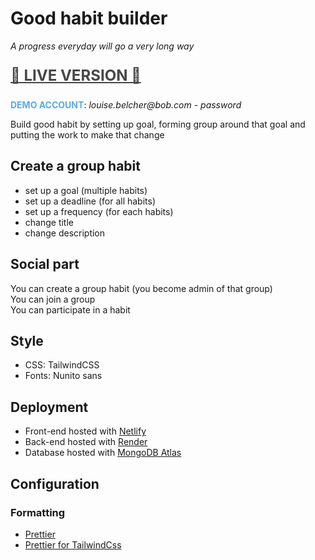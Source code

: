# Good habit builder

_A progress everyday will go a very long way_

<p style="font-size: 1.5rem; font-weight: bold; opacity: 0.8">
<a href="https://habit-builder.netlify.app">🚀 LIVE VERSION 🚀</a>
</p>

<span style="font-weight: bold; color: #59ABE3;">DEMO ACCOUNT</span>: _louise.belcher<span>@</span>bob.com - password_

Build good habit by setting up goal, forming group around that goal and putting the work to make that change

<!--
TODO - Fix: difficulty & frequency tag on newly created habit
TODO - Fix: edit form empty
TODO - Add: button on start and end date tag that go to the start / end date on calendar
TODO - Add: Close icon on login / sign up page
-->

## Create a group habit

- set up a goal (multiple habits)
- set up a deadline (for all habits)
- set up a frequency (for each habits)
- change title
- change description

## Social part

You can create a group habit (you become admin of that group)  
You can join a group  
You can participate in a habit

## Style

- CSS: TailwindCSS
- Fonts: Nunito sans

## Deployment

- Front-end hosted with [Netlify](https://habit-builder.netlify.app)
- Back-end hosted with [Render](https://habit-builder-server.onrender.com)
- Database hosted with [MongoDB Atlas](https://cloud.mongodb.com/)

## Configuration

### Formatting

- [Prettier](https://prettier.io/docs/en/options)
- [Prettier for TailwindCss](https://github.com/tailwindlabs/prettier-plugin-tailwindcss)

